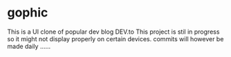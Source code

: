 # gophic
This is a UI clone of popular dev blog DEV.to
This project is stil in progress so it might not display properly on certain devices.
commits will however be made daily ......

